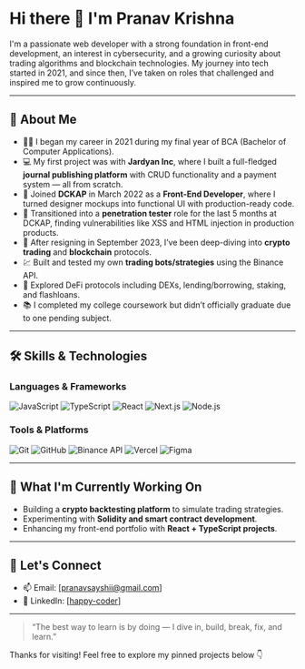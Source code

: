 # Hi there 👋 I'm Pranav Krishna

I'm a passionate web developer with a strong foundation in front-end development, an interest in cybersecurity, and a growing curiosity about trading algorithms and blockchain technologies. My journey into tech started in 2021, and since then, I’ve taken on roles that challenged and inspired me to grow continuously.

---

## 🚀 About Me

- 🧑‍🎓 I began my career in 2021 during my final year of BCA (Bachelor of Computer Applications).
- 💻 My first project was with **Jardyan Inc**, where I built a full-fledged **journal publishing platform** with CRUD functionality and a payment system — all from scratch.
- 🏢 Joined **DCKAP** in March 2022 as a **Front-End Developer**, where I turned designer mockups into functional UI with production-ready code.
- 🔐 Transitioned into a **penetration tester** role for the last 5 months at DCKAP, finding vulnerabilities like XSS and HTML injection in production products.
- 🧪 After resigning in September 2023, I’ve been deep-diving into **crypto trading** and **blockchain** protocols.
- 💹 Built and tested my own **trading bots/strategies** using the Binance API.
- 📜 Explored DeFi protocols including DEXs, lending/borrowing, staking, and flashloans.
- 📚 I completed my college coursework but didn’t officially graduate due to one pending subject.

---

## 🛠️ Skills & Technologies

### Languages & Frameworks
![JavaScript](https://img.shields.io/badge/-JavaScript-F7DF1E?logo=javascript&logoColor=black)
![TypeScript](https://img.shields.io/badge/-TypeScript-3178C6?logo=typescript&logoColor=white)
![React](https://img.shields.io/badge/-React-61DAFB?logo=react&logoColor=black)
![Next.js](https://img.shields.io/badge/-Next.js-000000?logo=nextdotjs)
![Node.js](https://img.shields.io/badge/-Node.js-339933?logo=node.js&logoColor=white)

### Tools & Platforms
![Git](https://img.shields.io/badge/-Git-F05032?logo=git&logoColor=white)
![GitHub](https://img.shields.io/badge/-GitHub-181717?logo=github)
![Binance API](https://img.shields.io/badge/-Binance-yellow?logo=binance&logoColor=black)
![Vercel](https://img.shields.io/badge/-Vercel-000000?logo=vercel&logoColor=white)
![Figma](https://img.shields.io/badge/-Figma-F24E1E?logo=figma&logoColor=white)

---

## 📌 What I'm Currently Working On

- Building a **crypto backtesting platform** to simulate trading strategies.
- Experimenting with **Solidity and smart contract development**.
- Enhancing my front-end portfolio with **React + TypeScript projects**.

---

## 🔗 Let's Connect

- 📫 Email: [pranavsayshii@gmail.com]
- 💼 LinkedIn: [[happy-coder](https://www.linkedin.com/in/happy-coder/)]

---

> “The best way to learn is by doing — I dive in, build, break, fix, and learn.”

Thanks for visiting! Feel free to explore my pinned projects below 👇

